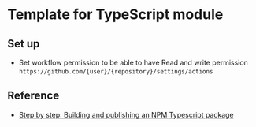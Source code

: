 # Template for TypeScript module

## Set up
- Set workflow permission to be able to have Read and write permission `https://github.com/{user}/{repository}/settings/actions`

## Reference
- [Step by step: Building and publishing an NPM Typescript package](https://itnext.io/step-by-step-building-and-publishing-an-npm-typescript-package-44fe7164964c)
